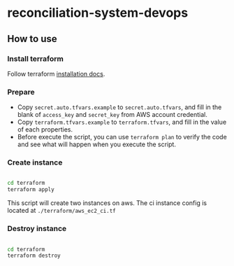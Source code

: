 # reconciliation-system-devops

## How to use

### Install terraform

Follow terraform [installation docs](https://www.terraform.io/downloads.html).

### Prepare
* Copy `secret.auto.tfvars.example` to `secret.auto.tfvars`, and fill in the blank of `access_key` and `secret_key` from AWS account credential.
* Copy `terraform.tfvars.example` to `terraform.tfvars`, and fill in the value of each properties.
* Before execute the script, you can use `terraform plan` to verify the code and see what will happen when you execute the script.

### Create instance

``` bash

cd terraform
terraform apply

```

This script will create two instances on aws. The ci instance config is located at `./terraform/aws_ec2_ci.tf`

### Destroy instance

``` bash

cd terraform
terraform destroy

```
